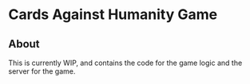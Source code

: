 # Cards Against Humanity Game

## About

This is currently WIP, and contains the code for the game logic and the server for the game.
